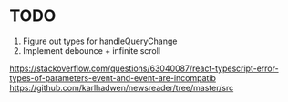 # TODO

1. Figure out types for handleQueryChange
2. Implement debounce + infinite scroll

https://stackoverflow.com/questions/63040087/react-typescript-error-types-of-parameters-event-and-event-are-incompatib
https://github.com/karlhadwen/newsreader/tree/master/src
